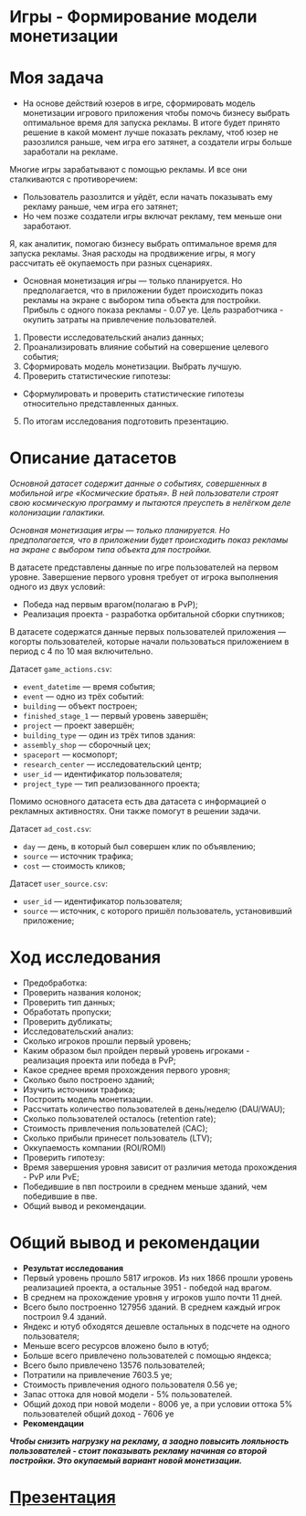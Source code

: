 # Игры - Формирование модели монетизации

# Моя задача

- На основе действий юзеров в игре, сформировать модель монетизации игрового приложения чтобы помочь бизнесу выбрать оптимальное время для запуска рекламы. В итоге будет принято решение в какой момент лучше показать рекламу, чтоб юзер не разозлился раньше, чем игра его затянет, а создатели игры больше заработали на рекламе.

Многие игры зарабатывают с помощью рекламы. И все они сталкиваются с противоречием:
 - Пользователь разозлится и уйдёт, если начать показывать ему рекламу раньше, чем игра его затянет;
 - Но чем позже создатели игры включат рекламу, тем меньше они заработают.

Я, как аналитик, помогаю бизнесу выбрать оптимальное время для запуска рекламы. Зная расходы на продвижение игры, я могу рассчитать её окупаемость при разных сценариях.

 - Основная монетизация игры — только планируется. Но предполагается, что в приложении будет происходить показ рекламы на экране с выбором типа объекта для постройки. Прибыль с одного показа рекламы - 0.07 уе. Цель разработчика - окупить затраты на привлечение пользователей.

1. Провести исследовательский анализ данных;
2. Проанализировать влияние событий на совершение целевого события;
3. Сформировать модель монетизации. Выбрать лучшую.
4. Проверить статистические гипотезы:
  - Сформулировать и проверить статистические гипотезы относительно представленных данных.
5. По итогам исследования подготовить презентацию.

# Описание датасетов

*Основной датасет содержит данные о событиях, совершенных в мобильной игре «Космические братья». В ней пользователи строят свою космическую программу и пытаются преуспеть в нелёгком деле колонизации галактики.*

*Основная монетизация игры — только планируется. Но предполагается, что в приложении будет происходить показ рекламы на экране с выбором типа объекта для постройки.*

В датасете представлены данные по игре пользователей на первом уровне. Завершение первого уровня требует от игрока выполнения одного из двух условий:

 - Победа над первым врагом(полагаю в PvP);
 - Реализация проекта - разработка орбитальной сборки спутников;

В датасете содержатся данные первых пользователей приложения — когорты пользователей, которые начали пользоваться приложением в период с 4 по 10 мая включительно.

Датасет `game_actions.csv`:
 - `event_datetime` — время события;
 - `event` — одно из трёх событий:
 - `building` — объект построен;
 - `finished_stage_1` — первый уровень завершён;
 - `project` — проект завершён;
 - `building_type` — один из трёх типов здания:
 - `assembly_shop` — сборочный цех;
 - `spaceport` — космопорт;
 - `research_center` — исследовательский центр;
 - `user_id` — идентификатор пользователя;
 - `project_type` — тип реализованного проекта;

 Помимо основного датасета есть два датасета с информацией о рекламных активностях. Они также помогут в решении задачи.

 Датасет `ad_cost.csv`:
 - `day` — день, в который был совершен клик по объявлению;
 - `source` — источник трафика;
 - `cost` — стоимость кликов;

Датасет `user_source.csv`:
 - `user_id` — идентификатор пользователя;
 - `source` — источник, с которого пришёл пользователь, установивший приложение;

# Ход исследования

- Предобработка:
 - Проверить названия колонок;
 - Проверить тип данных;
 - Обработать пропуски;
 - Проверить дубликаты;
- Исследовательский анализ:
 - Сколько игроков прошли первый уровень;
 - Каким образом был пройден первый уровень игроками - реализация проекта или победа в PvP;
 - Какое среднее время прохождения первого уровня;
 - Сколько было построено зданий;
 - Изучить источники трафика;
 - Построить модель монетизации.
 - Рассчитать количество пользователей в день/неделю (DAU/WAU);
 - Сколько пользователей осталось (retention rate);
 - Стоимость привлечения пользователей (CAС);
 - Сколько прибыли принесет пользователь (LTV);
 - Оккупаемость компании (ROI/ROMI)
- Проверить гипотезу:
 - Время завершения уровня зависит от различия метода прохождения - PvP или PvE;
 - Победившие в пвп построили в среднем меньше зданий, чем победившие в пве.
- Общий вывод и рекомендации.

# Общий вывод и рекомендации

- **Результат исследования**
 - Первый уровень прошло 5817 игроков. Из них 1866 прошли уровень реализацией проекта, а остальные 3951 - победой над врагом.
 - В среднем на прохождение уровня у игроков ушло почти 11 дней.
 - Всего было построенно 127956 зданий. В среднем каждый игрок построил 9.4 зданий.
 - Яндекс и ютуб обходятся дешевле остальных в подсчете на одного пользователя;
 - Меньше всего ресурсов вложено было в ютуб;
 - Больше всего привлечено пользователей с помощью яндекса;
 - Всего было привлечено 13576 пользователей;
 - Потратили на привлечение 7603.5 уе;
 - Стоимость привлечения одного пользователя 0.56 уе;
 - Запас оттока для новой модели - 5% пользователей.
 - Общий доход при новой модели - 8006 уе, а при условии оттока 5% пользователей общий доход - 7606 уе
- **Рекомендации**

***Чтобы снизить нагрузку на рекламу, а заодно повысить лояльность пользователей - стоит показывать рекламу начиная со второй постройки. Это окупаемый вариант новой монетизации.***

# [Презентация](https://docs.google.com/presentation/d/1jLj4Dz05DToO0JXoSoAeruxT1QuEJ9-4gPPHF15L0hY/edit?usp=sharing)
